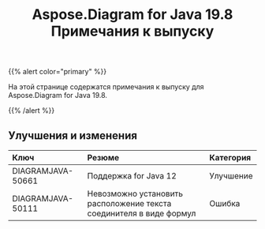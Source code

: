 ﻿---
title: Aspose.Diagram for Java 19.8 Примечания к выпуску
type: docs
weight: 50
url: /ru/java/aspose-diagram-for-java-19-8-release-notes/
---
{{% alert color="primary" %}} 

На этой странице содержатся примечания к выпуску для Aspose.Diagram for Java 19.8.

{{% /alert %}} 
## **Улучшения и изменения**

|**Ключ**|**Резюме**|**Категория**|
|:- |:- |:- |
|DIAGRAMJAVA-50661|Поддержка for Java 12|Улучшение|
|DIAGRAMJAVA-50111|Невозможно установить расположение текста соединителя в виде формул|Ошибка|

